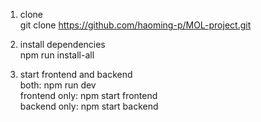 1. clone  
git clone https://github.com/haoming-p/MOL-project.git

2. install dependencies  
npm run install-all

3. start frontend and backend  
both: npm run dev  
frontend only: npm start frontend  
backend only: npm start backend  



